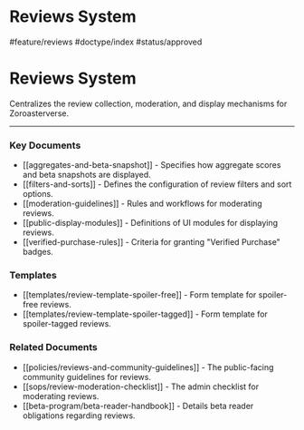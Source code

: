 # Reviews System

#feature/reviews #doctype/index #status/approved

# Reviews System

Centralizes the review collection, moderation, and display mechanisms for Zoroasterverse.

---

### Key Documents

*   [[aggregates-and-beta-snapshot]] - Specifies how aggregate scores and beta snapshots are displayed.
*   [[filters-and-sorts]] - Defines the configuration of review filters and sort options.
*   [[moderation-guidelines]] - Rules and workflows for moderating reviews.
*   [[public-display-modules]] - Definitions of UI modules for displaying reviews.
*   [[verified-purchase-rules]] - Criteria for granting "Verified Purchase" badges.

### Templates
*   [[templates/review-template-spoiler-free]] - Form template for spoiler-free reviews.
*   [[templates/review-template-spoiler-tagged]] - Form template for spoiler-tagged reviews.

### Related Documents
*   [[policies/reviews-and-community-guidelines]] - The public-facing community guidelines for reviews.
*   [[sops/review-moderation-checklist]] - The admin checklist for moderating reviews.
*   [[beta-program/beta-reader-handbook]] - Details beta reader obligations regarding reviews.
